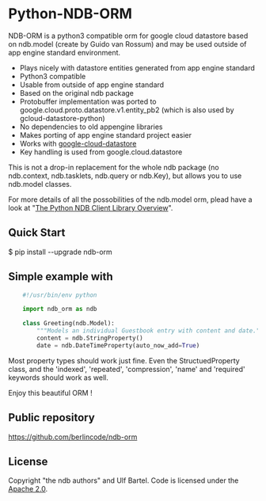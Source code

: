 Python-NDB-ORM
==============

NDB-ORM is a python3 compatible orm for google cloud datastore based on ndb.model (create by Guido van Rossum) and
may be used outside of app engine standard environment.

 * Plays nicely with datastore entities generated from app engine standard 
 * Python3 compatible
 * Usable from outside of app engine standard
 * Based on the original ndb package
 * Protobuffer implementation was ported to google.cloud.proto.datastore.v1.entity_pb2 (which is also used by gcloud-datastore-python)
 * No dependencies to old appengine libraries
 * Makes porting of app engine standard project easier
 * Works with [google-cloud-datastore](https://pypi.python.org/pypi/google-cloud-datastore)
 * Key handling is used from google.cloud.datastore

This is not a drop-in replacement for the whole ndb package (no ndb.context, ndb.tasklets, ndb.query or ndb.Key), 
but allows you to use ndb.model classes.

For more details of all the possobilities of the ndb.model orm, plead have a look at "[The Python NDB Client Library Overview](https://cloud.google.com/appengine/docs/standard/python/ndb/)".


Quick Start
-----------

$ pip install --upgrade ndb-orm


Simple example with 
-------------------

```python
    #!/usr/bin/env python

    import ndb_orm as ndb

    class Greeting(ndb.Model):
        """Models an individual Guestbook entry with content and date."""
        content = ndb.StringProperty()
        date = ndb.DateTimeProperty(auto_now_add=True)

```

Most property types should work just fine. Even the StructuedProperty class, and the 'indexed', 'repeated', 'compression', 'name' and 'required' keywords
should work as well.

Enjoy this beautiful ORM !

Public repository
-----------------

https://github.com/berlincode/ndb-orm


License
-------

Copyright "the ndb authors" and Ulf Bartel. Code is licensed under the
[Apache 2.0](./LICENSE.txt).

